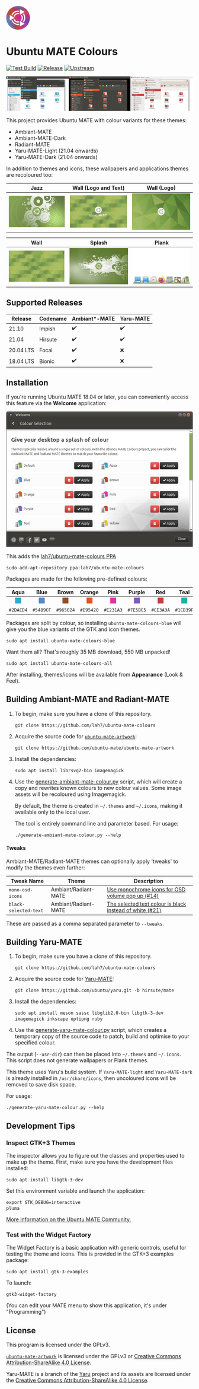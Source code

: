 
![Colourful Ubuntu MATE Logo](.github/readme/logo-small.png)

# Ubuntu MATE Colours

[![Test Build](https://github.com/lah7/ubuntu-mate-colours/workflows/Test%20Build/badge.svg?event=push)](https://github.com/lah7/ubuntu-mate-colours/actions?query=workflow%3A%22Test+Build%22)
[![Release](https://img.shields.io/github/release/lah7/ubuntu-mate-colours.svg)](https://github.com/lah7/ubuntu-mate-colours/releases)
[![Upstream](https://img.shields.io/github/release/ubuntu-mate/ubuntu-mate-artwork.svg?label=upstream)](https://github.com/ubuntu-mate/ubuntu-mate-artwork/releases)

![Screenshot of the 3 themes using custom colours](.github/readme/screenshot@2x.jpg)

This project provides Ubuntu MATE with colour variants for these themes:

* Ambiant-MATE
* Ambiant-MATE-Dark
* Radiant-MATE
* Yaru-MATE-Light (21.04 onwards)
* Yaru-MATE-Dark (21.04 onwards)

In addition to themes and icons, these wallpapers and applications themes
are recoloured too:

| Jazz                  | Wall (Logo and Text)              | Wall (Logo)     |
| :-------------------: | :-------------------------------: | :-------------: |
| ![](.github/readme/wall-jazz.jpg) | ![](.github/readme/wall-logo-text.jpg) | ![](.github/readme/wall-logo.jpg)

| Wall                  | Splash                            | Plank
| :-------------------: | :-------------------------------: | :-------------: |
| ![](.github/readme/wall.jpg) | ![](.github/readme/wall-splash.jpg) | ![](.github/readme/plank.jpg)


## Supported Releases

| Release   | Codename | Ambiant*-MATE | Yaru-MATE |
| --------- | -------- | ------------- | --------- |
| 21.10     | Impish   | ✔️            | ✔️
| 21.04     | Hirsute  | ✔️            | ✔️
| 20.04 LTS | Focal    | ✔️            | ❌
| 18.04 LTS | Bionic   | ✔️            | ❌


## Installation

If you're running Ubuntu MATE 18.04 or later, you can conveniently access this
feature via the **Welcome** application:

![Screenshot of Colour Selection in Ubuntu MATE Welcome](.github/readme/welcome.png)

This adds the [lah7/ubuntu-mate-colours PPA](https://launchpad.net/~lah7/+archive/ubuntu/ubuntu-mate-colours/)

    sudo add-apt-repository ppa:lah7/ubuntu-mate-colours

Packages are made for the following pre-defined colours:

| Aqua                  | Blue                  | Brown                  | Orange                  | Pink                  | Purple                  | Red                  | Teal                  | Yellow                  |
| :-------------------: | :-------------------: | :--------------------: | :---------------------: | :-------------------: | :---------------------: | :------------------: | :-------------------: | :---------------------: |
| ![](.github/readme/aqua.png) | ![](.github/readme/blue.png) | ![](.github/readme/brown.png) | ![](.github/readme/orange.png) | ![](.github/readme/pink.png) | ![](.github/readme/purple.png) | ![](.github/readme/red.png) | ![](.github/readme/teal.png) | ![](.github/readme/yellow.png) |
| `#2DACD4`             | `#5489CF`             | `#965024`              | `#E95420`               | `#E231A3`             | `#7E5BC5`               | `#CE3A3A`            | `#1CB39F`             | `#DFCA25`               |

Packages are split by colour, so installing `ubuntu-mate-colours-blue` will
give you the blue variants of the GTK and icon themes.

    sudo apt install ubuntu-mate-colours-blue

Want them all? That's roughly 35 MB download, 550 MB unpacked!

    sudo apt install ubuntu-mate-colours-all

After installing, themes/icons will be available from **Appearance** (Look & Feel).


## Building Ambiant-MATE and Radiant-MATE

1. To begin, make sure you have a clone of this repository.

       git clone https://github.com/lah7/ubuntu-mate-colours

1. Acquire the source code for [`ubuntu-mate-artwork`]:

       git clone https://github.com/ubuntu-mate/ubuntu-mate-artwork

1. Install the dependencies:

       sudo apt install librsvg2-bin imagemagick

1. Use the [generate-ambiant-mate-colour.py](generate-ambiant-mate-colour.py)
script, which will create a copy and rewrites known colours to new colour
values. Some image assets will be recoloured using Imagemagick.

    By default, the theme is created in `~/.themes` and `~/.icons`, making it
available only to the local user.

    The tool is entirely command line and parameter based. For usage:

       ./generate-ambiant-mate-colour.py --help

#### Tweaks

Ambiant-MATE/Radiant-MATE themes can optionally apply 'tweaks' to modify the
themes even further:

| Tweak Name             | Theme                | Description                  |
| ---------------------- | -------------------- | ---------------------------- |
| `mono-osd-icons`       | Ambiant/Radiant-MATE | [Use monochrome icons for OSD volume pop up (#14)](https://github.com/lah7/ubuntu-mate-colours/issues/14)
| `black-selected-text`  | Ambiant/Radiant-MATE | [The selected text colour is black instead of white (#21)](https://github.com/lah7/ubuntu-mate-colours/issues/21)

These are passed as a comma separated parameter to `--tweaks`.


## Building Yaru-MATE

1. To begin, make sure you have a clone of this repository.

       git clone https://github.com/lah7/ubuntu-mate-colours

1. Acquire the source code for [Yaru-MATE](https://github.com/ubuntu/yaru/tree/hirsute/mate):

       git clone https://github.com/ubuntu/yaru.git -b hirsute/mate

1. Install the dependencies:

       sudo apt install meson sassc libglib2.0-bin libgtk-3-dev imagemagick inkscape optipng ruby

1. Use the [generate-yaru-mate-colour.py](generate-yaru-mate-colour.py) script,
which creates a temporary copy of the source code to patch, build and optimise
to your specified colour.

The output (`--usr-dir`) can then be placed into `~/.themes` and `~/.icons`.
This script does not generate wallpapers or Plank themes.

This theme uses Yaru's build system. If `Yaru-MATE-light` and `Yaru-MATE-dark`
is already installed in `/usr/share/icons`, then uncoloured icons will be
removed to save disk space.

For usage:

    ./generate-yaru-mate-colour.py --help


## Development Tips

### Inspect GTK+3 Themes

The inspector allows you to figure out the classes and properties used to make
up the theme. First, make sure you have the development files installed:

    sudo apt install libgtk-3-dev

Set this environment variable and launch the application:

    export GTK_DEBUG=interactive
    pluma

[More information on the Ubuntu MATE Community.](https://ubuntu-mate.community/t/20150)


### Test with the Widget Factory

The Widget Factory is a basic application with generic controls, useful for testing
the theme and icons. This is provided in the GTK+3 examples package:

    sudo apt install gtk-3-examples

To launch:

    gtk3-widget-factory

(You can edit your MATE menu to show this application, it's under "Programming")


## License

This program is licensed under the GPLv3.

[`ubuntu-mate-artwork`] is licensed under the GPLv3 or
[Creative Commons Attribution-ShareAlike 4.0 License].

Yaru-MATE is a branch of the [Yaru] project and its assets are licensed under
the [Creative Commons Attribution-ShareAlike 4.0 License].


[`ubuntu-mate-artwork`]: https://github.com/ubuntu-mate/ubuntu-mate-artwork
[Creative Commons Attribution-ShareAlike 4.0 License]: https://creativecommons.org/licenses/by-sa/4.0/
[Yaru]: https://github.com/ubuntu/yaru
